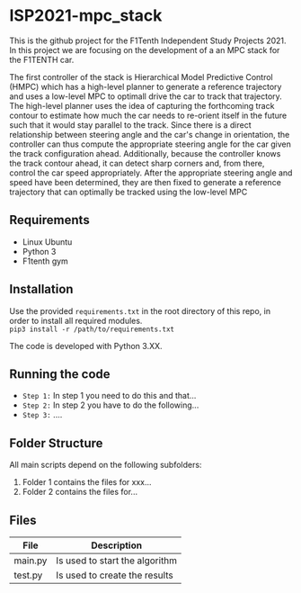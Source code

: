 # ISP2021-mpc_stack
This is the github project for the F1Tenth Independent Study Projects 2021. In this project we are focusing on the development of a an MPC stack for the F1TENTH car.

The first controller of the stack is Hierarchical Model Predictive Control (HMPC) which has a high-level planner to generate a reference trajectory and uses a low-level MPC to optimall drive the car to track that trajectory. The high-level planner uses the idea of capturing the forthcoming track contour to estimate how much the car needs to re-orient itself in the future such that it would stay parallel to the track. Since there is a direct relationship between steering angle and the car's change in orientation, the controller can thus compute the appropriate steering angle for the car given the track configuration ahead. Additionally, because the controller knows the track contour ahead, it can detect sharp corners and, from there, control the car speed appropriately. After the appropriate steering angle and speed have been determined, they are then fixed to generate a reference trajectory that can optimally be tracked using the low-level MPC 

## Requirements
- Linux Ubuntu 
- Python 3
- F1tenth gym 

## Installation
Use the provided `requirements.txt` in the root directory of this repo, in order to install all required modules.\
`pip3 install -r /path/to/requirements.txt`


The code is developed with Python 3.XX.

## Running the code
* `Step 1:` In step 1 you need to do this and that...
* `Step 2:` In step 2 you have to do the following...
* `Step 3:` ....



## Folder Structure

All main scripts depend on the following subfolders:

1. Folder 1 contains the files for xxx...
2. Folder 2 contains the files for...


## Files
| File | Description |
|----|----|
main.py   | Is used to start the algorithm
test.py | Is used to create the results
